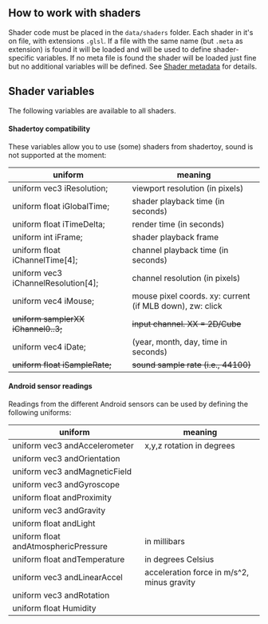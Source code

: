 ## How to work with shaders

Shader code must be placed in the `data/shaders` folder. Each shader in it's on file, with extensions `.glsl`. If a file with the same name (but `.meta` as extension) is found it will be loaded and will be used to define shader-specific variables. If no meta file is found the shader will be loaded just fine but no additional variables will be defined. See [Shader metadata](shadermeta.md) for details.

## Shader variables

The following variables are available to all shaders.

#### Shadertoy compatibility

These variables allow you to use (some) shaders from shadertoy, sound is not supported at the moment:

|uniform|meaning|
|-------|-------|
|uniform vec3      iResolution; | viewport resolution (in pixels)|
|uniform float     iGlobalTime; | shader playback time (in seconds)|
|uniform float     iTimeDelta;  | render time (in seconds)|
|uniform int       iFrame;      | shader playback frame|
|uniform float     iChannelTime[4];| channel playback time (in seconds)|
|uniform vec3      iChannelResolution[4];| channel resolution (in pixels)|
|uniform vec4      iMouse;| mouse pixel coords. xy: current (if MLB down), zw: click|
|~~uniform samplerXX iChannel0..3;~~|~~input channel. XX = 2D/Cube~~|
|uniform vec4      iDate;| (year, month, day, time in seconds)|
|~~uniform float     iSampleRate;~~|~~sound sample rate (i.e., 44100)~~|

#### Android sensor readings

Readings from the different Android sensors can be used by defining the following uniforms:

|uniform|meaning|
|-------|-------|
|uniform vec3 andAccelerometer|x,y,z rotation in degrees|
|uniform vec3 andOrientation||
|uniform vec3 andMagneticField||
|uniform vec3 andGyroscope||
|uniform float andProximity||
|uniform vec3 andGravity||
|uniform float andLight||
|uniform float andAtmosphericPressure|in millibars|
|uniform float andTemperature|in degrees Celsius|
|uniform vec3 andLinearAccel|acceleration force in m/s^2, minus gravity|
|uniform vec3 andRotation||
|uniform float Humidity||
